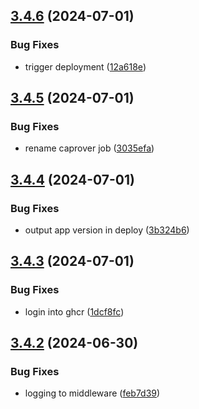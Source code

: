 ## [3.4.6](https://github.com/EddieHubCommunity/BioDrop/compare/v3.4.5...v3.4.6) (2024-07-01)


### Bug Fixes

* trigger deployment ([12a618e](https://github.com/EddieHubCommunity/BioDrop/commit/12a618e2c3d7995c7f95d89a9fc4c626281b4ba3))



## [3.4.5](https://github.com/EddieHubCommunity/BioDrop/compare/v3.4.4...v3.4.5) (2024-07-01)


### Bug Fixes

* rename caprover job ([3035efa](https://github.com/EddieHubCommunity/BioDrop/commit/3035efaf751928ce4b4621f3871f000d5459cc87))



## [3.4.4](https://github.com/EddieHubCommunity/BioDrop/compare/v3.4.3...v3.4.4) (2024-07-01)


### Bug Fixes

* output app version in deploy ([3b324b6](https://github.com/EddieHubCommunity/BioDrop/commit/3b324b61d117524c4953c6aaba097ebdeab3aaeb))



## [3.4.3](https://github.com/EddieHubCommunity/BioDrop/compare/v3.4.2...v3.4.3) (2024-07-01)


### Bug Fixes

* login into ghcr ([1dcf8fc](https://github.com/EddieHubCommunity/BioDrop/commit/1dcf8fc293ac0aa94b3ab397811bfaa8bc4e0566))



## [3.4.2](https://github.com/EddieHubCommunity/BioDrop/compare/v3.4.1...v3.4.2) (2024-06-30)


### Bug Fixes

* logging to middleware ([feb7d39](https://github.com/EddieHubCommunity/BioDrop/commit/feb7d39a60c9c60e3639cf7bab408b6170a57764))



